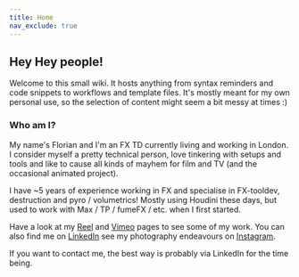 ```yaml
---
title: Home
nav_exclude: true
---
```



## Hey Hey people!
Welcome to this small wiki. It hosts anything from syntax reminders and code snippets to workflows and template files. It's mostly meant for my own personal use, so the selection of content might seem a bit messy at times :)

### Who am I?
My name's Florian and I'm an FX TD currently living and working in London. I consider myself a pretty technical person, love tinkering with setups and tools and like to cause all kinds of mayhem for film and TV (and the occasional animated project).

I have ~5 years of experience working in FX and specialise in FX-tooldev, destruction and pyro / volumetrics! Mostly using Houdini these days, but used to work with Max / TP / fumeFX / etc. when I first started.

Have a look at my [Reel](https://vimeo.com/451990883) and [Vimeo](https://vimeo.com/florianeggers) pages to see some of my work. You can also find me on [LinkedIn](https://www.linkedin.com/in/florianeggers/) see my photography endeavours on [Instagram](https://www.instagram.com/florian_eggers/).

If you want to contact me, the best way is probably via LinkedIn for the time being.
